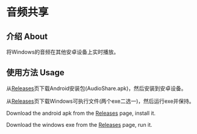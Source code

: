 # 音频共享

## 介绍 About

将Windows的音频在其他安卓设备上实时播放。

## 使用方法 Usage

从[Releases](https://github.com/HeHang0/AudioShare/releases)页下载Android安装包(AudioShare.apk)，然后安装到安卓设备。

从[Releases](https://github.com/HeHang0/AudioShare/releases)页下载Windows可执行文件(两个exe二选一)，然后运行exe并保持。

Download the android apk from the [Releases](https://github.com/HeHang0/AudioShare/releases) page, install it.

Download the windows exe from the [Releases](https://github.com/HeHang0/AudioShare/releases) page, run it.
